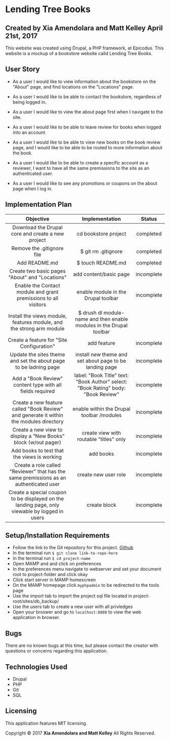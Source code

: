 # Lending Tree Books 

## Created by Xia Amendolara and Matt Kelley April 21st, 2017
  
  This webstie was created using Drupal, a PHP framework, at Epicodus. This website is a mockup of a bookstore website calld Lending Tree Books. 

## User Story

* As a user I would like to view information about the bookstore on the "About" page, and find locations on the "Locations" page. 

* As a user I would like to be able to contact the bookstore, regardless of being logged in.

* As a user I would like to view the about page first when I navigate to the site. 

* As a user I would like to be able to leave review for books when logged into an account. 

* As a user I would like to be able to view new books on the book review page, and I would like to be able to be routed to more information about the book. 

* As a user I would like to be able to create a specific account as a reviewer, I want to have all the same premissions to the site as an authenticated user. 

* As a user I would like to see any promotions or coupons on the about page when I log in. 


## Implementation Plan 

| Objective | Implementation | Status |
|:-------------:|:-------------:|:-------------:|
| Download the Drupal core and create a new project | cd bookstore project | completed |
| Remove the .gitignore file | $ git rm .gitignore | completed | 
| Add README.md | $ touch README.md | completed | 
| Create two basic pages "About" and "Locations" | add content/basic page | incomplete |
| Enable the Contact module and grant premissions to all visitors | enable module in the Drupal toolbar | incomplete | 
|Install the views module, features module, and the strong arm module | $ drush dl module-name and then enable modules in the Drupal toolbar | 
| Create a feature for "Site Configuration" | add feature  | incomplete | 
| Update the sites theme and set the about page to be ladning page | install new theme and set about page to be landing page | incomplete |
| Add a "Book Review" content type with all fields required | label: "Book Title" text: "Book Author" select: "Book Rating" body: "Book Review" | incomplete |
| Create a new feature called "Book Review"  and generate it within the modules directory | enable within the Drupal toolbar /modules | incomplete | 
| Create a new view to display  a "New Books" block (w/out pager) | create view with routable "titles" only | incomplete | 
| Add books to test that the views is working | add books | incomplete | 
| Create a role called "Reviewer" that has the same premissions as an authenticated user | create new user role | incomplete |
| Create a special coupon to be displayed on the landing page, only viewable by logged in users | create block | incomplete | 



## Setup/Installation Requirements

  * Follow the link to the Git repository for this project. [Github](https://github.com/Xesme/cameron-coffee.git)
  * In the terminal run `$ git clone link-to-repo-here`
  * In the terminal run `$ cd project-name`
  * Open MAMP and and click on preferences
  * In the preferences menu navigate to webserver and set your document root to project-folder and click okay
  * Click start server in MAMP homescreen
  * On the MAMP homepage click `myphpadmin` to be redirected to the tools page
  * Use the import tab to import the project sql file located in project-root/sites/db_backup/
  * Use the users tab to create a new user with all privledges 
  * Open your broswer and go to `localhost:8888` to view the web application in browser.

## Bugs
There are no known bugs at this time, but please contact the creator with questions or concerns regarding this application.

## Technologies Used
* Drupal 
* PHP
* Git
* SQL

## Licensing
This application features MIT licensing.

Copyright &copy; 2017 **Xia Amendolara and Matt Kelley** All Rights Reserved.
